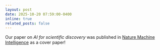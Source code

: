 ```yaml
---
layout: post
date: 2025-10-20 07:59:00-0400
inline: true
related_posts: false
---
```


Our paper on *AI for scientific discovery* was published in [Nature Machine Intelligence](https://www.nature.com/articles/s42256-025-01126-3) as a cover paper!
